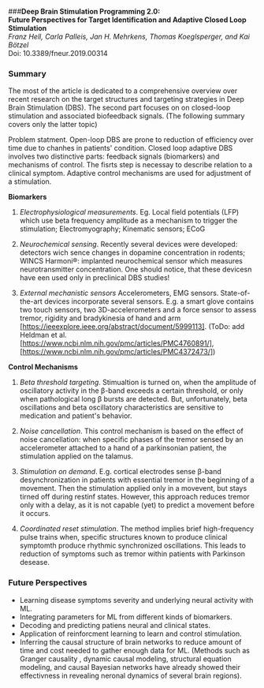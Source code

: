 
###__Deep Brain Stimulation Programming 2.0:__\
__Future Perspectives for Target Identification and Adaptive Closed Loop Stimulation__\
_Franz Hell, Carla Palleis, Jan H. Mehrkens, Thomas Koeglsperger, and Kai Bötzel_ \
Doi: 10.3389/fneur.2019.00314


### Summary
The most of the article is dedicated to a comprehensive overview over recent research on the target structures and targeting strategies in Deep Brain Stimulation (DBS). The second part focuses on  on closed-loop stimulation and associated biofeedback signals. (The following summary covers only the latter topic)


Problem statment. Open-loop DBS are prone to reduction of efficiency over time due to chanhes in patients' condition.
Closed loop adaptive DBS involves two distinctive parts: feedback signals (biomarkers) and mechanisms of control. The fisrts step is necessay to describe relation to a clinical symptom. Adaptive control mechanisms are used for adjustment of a  stimulation.

__Biomarkers__
1. _Electrophysiological measurements_. Eg. Local field potentials (LFP) which use beta frequency amplitude as a mechanism to trigger the stimulation;  Electromyography; Kinematic sensors; ECoG 


2. _Neurochemical sensing_. Recently several devices were developed: detectors  wich sence changes in dopamine concentration in rodents; WINCS Harmoni®: implanted neurochemical sensor which measures neurotransmitter concentration. One should notice, that these devicesn have een used only in preclinical DBS studies!


3. _External mechanistic sensors_ Accelerometers,  EMG sensors. State-of-the-art devices incorporate several sensors. E.g. a smart glove contains two touch sensors, two 3D-accelerometers and a force sensor to assess tremor, rigidity and bradykinesia of hand and arm [https://ieeexplore.ieee.org/abstract/document/5999113]. (ToDo: add Heldman et al. [https://www.ncbi.nlm.nih.gov/pmc/articles/PMC4760891/], [https://www.ncbi.nlm.nih.gov/pmc/articles/PMC4372473/])

__Control Mechanisms__
1. _Beta threshold targeting_. Stimualtion is turned on, when the amplitude of oscillatory activity in the β-band exceeds a certain threshold, or only when pathological long β bursts are detected.  But, unfortunately,  beta oscillations and beta oscillatory characteristics are sensitive to medication and patient's behavior. 


2. _Noise cancellation_.   This control mechanism is based on the effect of noise cancellation: when specific phases of the tremor sensed by an accelerometer attached to a hand of a parkinsonian patient, the stimulation applied on the talamus.


3. _Stimulation on demand_. E.g. cortical electrodes sense β-band desynchronization in patients with essential tremor in the beginning of a movement. Then the stimulation applied only in a movevent, but stays tirned off during restinf states. However, this approach reduces tremor only with a delay, as it is not capable (yet) to predict a movement before it occurs.

4. _Coordinated reset stimulation_.  The method implies brief high-frequency pulse trains when, specific structures known to produce clinical symptomth produce rhythmic synchronized oscillations. This leads to  reduction of  symptoms such as tremor within patients with Parkinson desease.


### Future Perspectives

- Learning disease symptoms severity and underlying neural activity with ML.
- Integrating parameters for ML from different kinds of biomarkers.
- Decoding and predicting patiens neural and clinical states.
- Application of reinforcment learning to learn and control stimulation.
- Inferring the causal structure of brain networks to reduce amount of time and cost needed to gather enough data for ML.
(Methods such as Granger causality , dynamic causal modeling, structural equation modeling, and causal Bayesian networks have already showed their  effectivness in revealing neronal dynamics of several brain regions).


